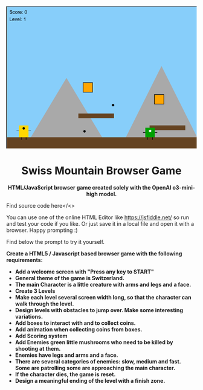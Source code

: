 
<div align="center">
  <img src="game.png" width="700"/>
  <h1>Swiss Mountain Browser Game</h1>
  
  <p><strong>HTML/JavaScript browser game created solely with the OpenAI o3-mini-high model.</strong></p>
  
</div>

Find source code <a link="game.html">here</<>

You can use one of the online HTML Editor like https://jsfiddle.net/ so run and test your code if you like.
Or just save it in a local file and open it with a browser. Happy prompting :)

Find below the prompt to try it yourself.

<b>Create a HTML5 / Javascript based browser game with the following requirements:<b>
<ul>
        <li>Add a welcome screen with "Press any key to START"</li>
        <li>General theme of the game is Switzerland.</li>
        <li>The main Character is a little creature with arms and legs and a face.</li>
        <li>Create 3 Levels</li>
        <li>Make each level several screen width long, so that the character can walk through the level.</li>
        <li>Design levels with obstacles to jump over. Make some interesting variations.</li>
        <li>Add boxes to interact with and to collect coins.</li>
        <li>Add animation when collecting coins from boxes.</li>
        <li>Add Scoring system</li>
        <li>Add Enemies green little mushrooms who need to be killed by shooting at them.</li>
        <li>Enemies have legs and arms and a face.</li>
        <li>There are several categories of enemies: slow, medium and fast. Some are patrolling some are approaching the main character.</li>
        <li>If the character dies, the game is reset.</li>
        <li>Design a meaningful ending of the level with a finish zone.</li>
</ul>
